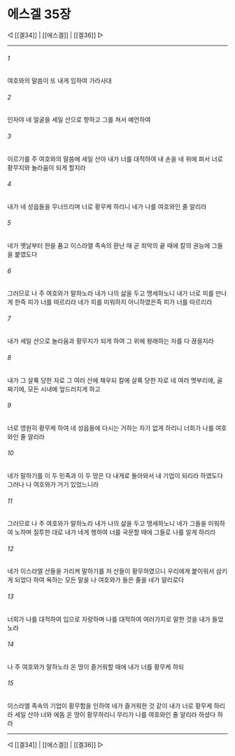 ﻿# 에스겔 35장

◁ [[겔34]] | [[에스겔]] | [[겔36]] ▷
***

###### 1
여호와의 말씀이 또 내게 임하여 가라사대

###### 2
인자야 네 얼굴을 세일 산으로 향하고 그를 쳐서 예언하여

###### 3
이르기를 주 여호와의 말씀에 세일 산아 내가 너를 대적하여 내 손을 네 위에 펴서 너로 황무지와 놀라움이 되게 할지라

###### 4
내가 네 성읍들을 무너뜨리며 너로 황무케 하리니 네가 나를 여호와인 줄 알리라

###### 5
네가 옛날부터 한을 품고 이스라엘 족속의 환난 때 곧 죄악의 끝 때에 칼의 권능에 그들을 붙였도다

###### 6
그러므로 나 주 여호와가 말하노라 내가 나의 삶을 두고 맹세하노니 내가 너로 피를 만나게 한즉 피가 너를 따르리라 네가 피를 미워하지 아니하였은즉 피가 너를 따르리라

###### 7
내가 세일 산으로 놀라움과 황무지가 되게 하여 그 위에 왕래하는 자를 다 끊을지라

###### 8
내가 그 살륙 당한 자로 그 여러 산에 채우되 칼에 살륙 당한 자로 네 여러 멧부리에, 골짜기에, 모든 시내에 엎드러지게 하고

###### 9
너로 영원히 황무케 하여 네 성읍들에 다시는 거하는 자가 없게 하리니 너희가 나를 여호와인 줄 알리라

###### 10
네가 말하기를 이 두 민족과 이 두 땅은 다 내게로 돌아와서 내 기업이 되리라 하였도다 그러나 나 여호와가 거기 있었느니라

###### 11
그러므로 나 주 여호와가 말하노라 내가 나의 삶을 두고 맹세하노니 네가 그들을 미워하여 노하며 질투한 대로 내가 네게 행하여 너를 국문할 때에 그들로 나를 알게 하리라

###### 12
네가 이스라엘 산들을 가리켜 말하기를 저 산들이 황무하였으니 우리에게 붙이워서 삼키게 되었다 하여 욕하는 모든 말을 나 여호와가 들은 줄을 네가 알리로다

###### 13
너희가 나를 대적하여 입으로 자랑하며 나를 대적하여 여러가지로 말한 것을 내가 들었노라

###### 14
나 주 여호와가 말하노라 온 땅이 즐거워할 때에 내가 너를 황무케 하되

###### 15
이스라엘 족속의 기업이 황무함을 인하여 네가 즐거워한 것 같이 내가 너로 황무케 하리라 세일 산아 너와 에돔 온 땅이 황무하리니 무리가 나를 여호와인 줄 알리라 하셨다 하라

***
◁ [[겔34]] | [[에스겔]] | [[겔36]] ▷